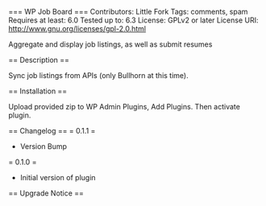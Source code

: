 === WP Job Board ===
Contributors: Little Fork
Tags: comments, spam
Requires at least: 6.0
Tested up to: 6.3
License: GPLv2 or later
License URI: http://www.gnu.org/licenses/gpl-2.0.html

Aggregate and display job listings, as well as submit resumes

== Description ==

Sync job listings from APIs (only Bullhorn at this time).

== Installation ==

Upload provided zip to WP Admin Plugins, Add Plugins. Then activate plugin.


== Changelog ==
= 0.1.1 =
* Version Bump

= 0.1.0 =
* Initial version of plugin

== Upgrade Notice ==
